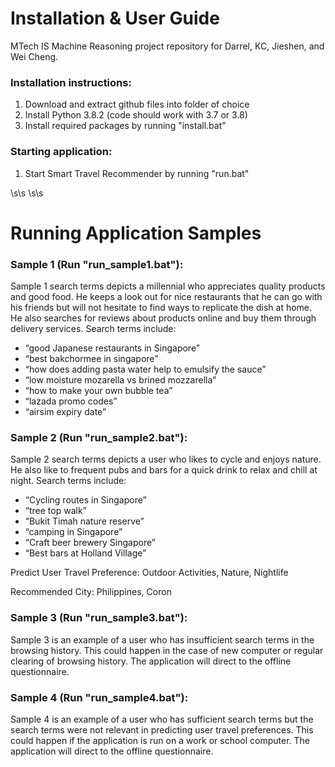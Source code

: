 # Installation & User Guide
MTech IS Machine Reasoning project repository for Darrel, KC, Jieshen, and Wei Cheng.

### Installation instructions:
1. Download and extract github files into folder of choice
2. Install Python 3.8.2 (code should work with 3.7 or 3.8)
3. Install required packages by running "install.bat"

### Starting application:
1. Start Smart Travel Recommender by running "run.bat"

\s\s
\s\s

# Running Application Samples
### Sample 1 (Run "run_sample1.bat"):

Sample 1 search terms depicts a millennial who appreciates quality products and good food. He keeps a look out for nice restaurants that he can go with his friends but will not hesitate to find ways to replicate the dish at home. He also searches for reviews about products online and buy them through delivery services.
Search terms include:
-	“good Japanese restaurants in Singapore”
-	“best bakchormee in singapore”
-	“how does adding pasta water help to emulsify the sauce”
-	“low moisture mozarella vs brined mozzarella”
-	“how to make your own bubble tea”
-	“lazada promo codes”
-	“airsim expiry date”

### Sample 2 (Run "run_sample2.bat"):

Sample 2 search terms depicts a user who likes to cycle and enjoys nature. He also like to frequent pubs and bars for a quick drink to relax and chill at night.
Search terms include:
-	“Cycling routes in Singapore”
-	“tree top walk”
-	“Bukit Timah nature reserve”
-	“camping in Singapore”
-	“Craft beer brewery Singapore”
-	“Best bars at Holland Village”

Predict User Travel Preference: Outdoor Activities, Nature, Nightlife

Recommended City: Philippines, Coron

### Sample 3 (Run "run_sample3.bat"):

Sample 3 is an example of a user who has insufficient search terms in the browsing history. This could happen in the case of new computer or regular clearing of browsing history. The application will direct to the offline questionnaire.

### Sample 4 (Run "run_sample4.bat"):

Sample 4 is an example of a user who has sufficient search terms but the search terms were not relevant in predicting user travel preferences. This could happen if the application is run on a work or school computer. The application will direct to the offline questionnaire.
